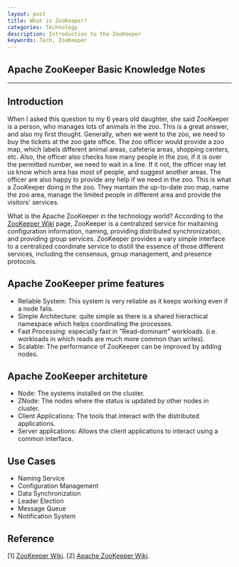 ```yaml
---
layout: post
title: What is ZooKeeper?
categories: Technology
description: Introduction to the ZooKeeper
keywords: Tech, ZooKeeper
---
```


## Apache ZooKeeper Basic Knowledge  Notes

---

## Introduction

When I asked this question to my 6 years old daughter, she said ZooKeeper is a person, who manages lots of animals in the zoo. This is a great answer, and also my first thought. Generally, when we went to the zoo, we need to buy the tickets at the zoo gate office. The zoo officer would provide a zoo map, which labels different animal areas, cafeteria areas, shopping centers, etc. Also, the officer also checks how many people in the zoo, if it is over the permitted number, we need to wait in a line. If it not, the officer may let us know which area has most of people, and suggest another areas. The officer are also happy to provide any help if we need in the zoo. This is what a ZooKeeper doing in the zoo. They mantain the up-to-date zoo map, name the zoo area, manage the limited people in different area and provide the visitors' services.

What is the Apache ZooKeeper in the technology world? According to the [ZooKeeper Wiki](https://cwiki.apache.org/confluence/display/ZOOKEEPER/Index) page, ZooKeeper is a centralized service for maitaining configuration information, naming, providing distributed synchronization, and providing group services. ZooKeeper provides a vary simple interface to a centralized coordinate service to distill the essence of those different services, including the censensus, group management, and presence protocols.

## Apache ZooKeeper prime features

- Reliable System: This system is very reliable as it keeps working even if a node fails.
- Simple Architecture: quite simple as there is a shared hierachical namespace which helps coordinating the processes.
- Fast Processing: especially fast in "Read-dominant" workloads. (i.e. workloads in which reads are much more common than writes).
- Scalable: The performance of ZooKeeper can be improved by adding nodes.

## Apache ZooKeeper architeture

- Node: The systems installed on the cluster.
- ZNode: The nodes where the status is updated by other nodes in cluster.
- Client Applications: The tools that interact with the distributed applications.
- Server applications: Allows the client applications to interact using a common interface.

## Use Cases

- Naming Service
- Configuration Management
- Data Synchronization
- Leader Election
- Message Queue
- Notification System

## Reference

[1] [ZooKeeper Wiki](https://cwiki.apache.org/confluence/display/ZOOKEEPER/Index).
[2] [Apache ZooKeeper Wiki](https://en.wikipedia.org/wiki/Apache_ZooKeeper).
